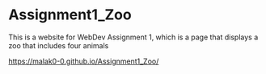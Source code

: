 # Assignment1_Zoo
This is a website for WebDev Assignment 1, which is a page that displays a zoo that includes four animals

https://malak0-0.github.io/Assignment1_Zoo/